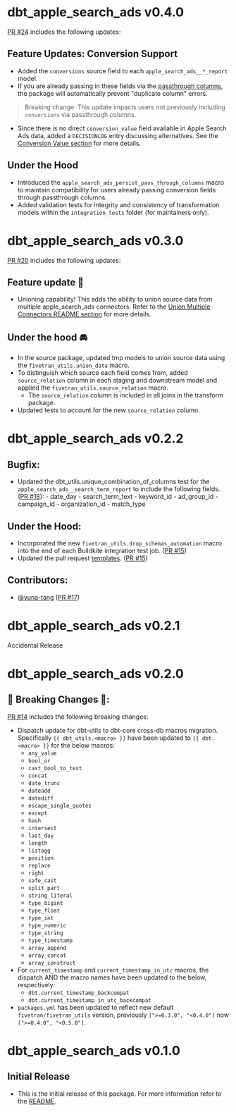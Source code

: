 # dbt_apple_search_ads v0.4.0
[PR #24](https://github.com/fivetran/dbt_apple_search_ads/pull/24) includes the following updates:

## Feature Updates: Conversion Support
- Added the `conversions` source field to each `apple_search_ads__*_report` model.
- If you are already passing in these fields via the [passthrough columns](https://github.com/fivetran/dbt_apple_search_ads?tab=readme-ov-file#passing-through-additional-metrics), the package will automatically prevent "duplicate column" errors.
> Breaking change: This update impacts users not previously including `conversions` via passthrough columns.

- Since there is no direct `conversion_value` field available in Apple Search Ads data, added a `DECISIONLOG` entry discussing alternatives. See the [Conversion Value section](https://github.com/fivetran/dbt_apple_search_ads/blob/main/DECISIONLOG.md#conversion-value) for more details.

## Under the Hood
- Introduced the `apple_search_ads_persist_pass_through_columns` macro to maintain compatibility for users already passing conversion fields through passthrough columns.
- Added validation tests for integrity and consistency of transformation models within the `integration_tests` folder (for maintainers only).

# dbt_apple_search_ads v0.3.0
[PR #20](https://github.com/fivetran/dbt_apple_search_ads/pull/20) includes the following updates:
## Feature update 🎉
- Unioning capability! This adds the ability to union source data from multiple apple_search_ads connectors. Refer to the [Union Multiple Connectors README section](https://github.com/fivetran/dbt_apple_search_ads/blob/main/README.md#union-multiple-connectors) for more details.

## Under the hood 🚘
- In the source package, updated tmp models to union source data using the `fivetran_utils.union_data` macro. 
- To distinguish which source each field comes from, added `source_relation` column in each staging and downstream model and applied the `fivetran_utils.source_relation` macro.
  - The `source_relation` column is included in all joins in the transform package. 
- Updated tests to account for the new `source_relation` column.

# dbt_apple_search_ads v0.2.2
## Bugfix:
- Updated the dbt_utils.unique_combination_of_columns test for the `apple_search_ads__search_term_report` to include the following fields. ([PR #18](https://github.com/fivetran/dbt_apple_search_ads/pull/18)):
        - date_day
        - search_term_text
        - keyword_id
        - ad_group_id
        - campaign_id
        - organization_id
        - match_type

## Under the Hood:

- Incorporated the new `fivetran_utils.drop_schemas_automation` macro into the end of each Buildkite integration test job. ([PR #15](https://github.com/fivetran/dbt_apple_search_ads/pull/15))
- Updated the pull request [templates](/.github). ([PR #15](https://github.com/fivetran/dbt_apple_search_ads/pull/15))

## Contributors:

- [@yuna-tang](https://github.com/yuna-tang) ([PR #17](https://github.com/fivetran/dbt_apple_search_ads/pull/17))



# dbt_apple_search_ads v0.2.1

Accidental Release

# dbt_apple_search_ads v0.2.0

## 🚨 Breaking Changes 🚨:
[PR #14](https://github.com/fivetran/dbt_apple_search_ads/pull/14) includes the following breaking changes:
- Dispatch update for dbt-utils to dbt-core cross-db macros migration. Specifically `{{ dbt_utils.<macro> }}` have been updated to `{{ dbt.<macro> }}` for the below macros:
    - `any_value`
    - `bool_or`
    - `cast_bool_to_text`
    - `concat`
    - `date_trunc`
    - `dateadd`
    - `datediff`
    - `escape_single_quotes`
    - `except`
    - `hash`
    - `intersect`
    - `last_day`
    - `length`
    - `listagg`
    - `position`
    - `replace`
    - `right`
    - `safe_cast`
    - `split_part`
    - `string_literal`
    - `type_bigint`
    - `type_float`
    - `type_int`
    - `type_numeric`
    - `type_string`
    - `type_timestamp`
    - `array_append`
    - `array_concat`
    - `array_construct`
- For `current_timestamp` and `current_timestamp_in_utc` macros, the dispatch AND the macro names have been updated to the below, respectively:
    - `dbt.current_timestamp_backcompat`
    - `dbt.current_timestamp_in_utc_backcompat`
- `packages.yml` has been updated to reflect new default `fivetran/fivetran_utils` version, previously `[">=0.3.0", "<0.4.0"]` now `[">=0.4.0", "<0.5.0"]`.

# dbt_apple_search_ads v0.1.0

## Initial Release
- This is the initial release of this package. For more information refer to the [README](/README.md).
